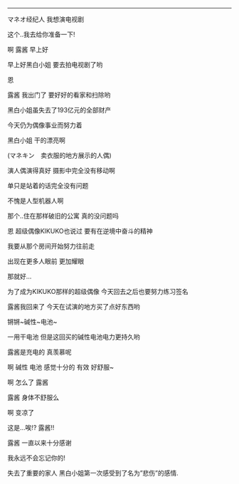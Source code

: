 

---

マネオ经纪人 我想演电视剧

 

这个..我去给你准备一下!

 

啊 露酱 早上好

 

早上好黑白小姐 要去拍电视剧了哟

 

恩

 

露酱 我出门了 要好好的看家和扫除哟

 

黑白小姐虽失去了193亿元的全部财产

 

今天仍为偶像事业而努力着

 

 

黑白小姐 干的漂亮啊

 

(マネキン　卖衣服的地方展示的人偶)

演人偶演得真好 摄影中完全没有移动啊

 

单只是站着的话完全没有问题

 

不愧是人型机器人啊

 

那个..住在那样破旧的公寓 真的没问题吗

 

恩 超级偶像KIKUKO也说过 要有在逆境中奋斗的精神

 

我要从那个房间开始努力往前走

 

出现在更多人眼前 更加耀眼

 

那就好...

 

为了成为KIKUKO那样的超级偶像 今天回去之后也要努力练习签名　

 

露酱我回来了 今天在试演的地方买了点好东西哟

 

锵锵~碱性~电池~

 

一用干电池 但是这回买的碱性电池电力更持久哟

 

露酱是充电的 真羡慕呢

 

啊 碱性 电池 感觉十分的 有效 好舒服~

 

啊 怎么了 露酱

 

露酱 身体不舒服么

 

啊 变凉了 

 

这是...唉!?     露酱!!

 

露酱 一直以来十分感谢

 

我永远不会忘记你的!

 

失去了重要的家人  黑白小姐第一次感受到了名为”悲伤”的感情.